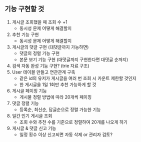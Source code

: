 ## 기능 구현할 것

1. 게시글 조회했을 때 조회 수 +1
    - 동시성 문제 어떻게 해결할지
2. 추천 기능 구현
    - 동시성 문제 어떻게 해결할지
3. 게시글의 댓글 구현 (대댓글까지 가능하면)
    - 댓글의 정렬 기능 구현
    - 본문 보기 기능 구현 (대댓글까지 구현한다면 대댓글 순까지)
4. 검색 자동 완성 기능 구현? (trie 자료 구조)
5. User 테이블 만들고 연관관계 구축
   - 같은 id의 유저가 게시글을 여러 번 조회 시 카운트 제한할 것인지
   - 한 게시글을 1일 1회만 추천 가능하게 할 것
6. 게시글 페이징 기능 
   - 게시물 정렬 방법에 따라 20개씩 페이징
7. 댓글 정렬 기능
   - 등록순, 최신순, 답글순으로 정렬 가능한 기능
8. 일간 인기 게시글 조회
   - 조회 수와 추천 수를 기준으로 정렬하여 20개를 나오게 하기 
9. 게시글 & 댓글 신고 기능
   - 일정 횟수 이상 신고되면 자동 삭제 or 관리자 검토?
   